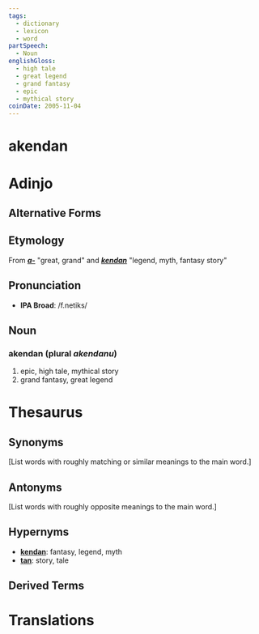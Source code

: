 ```yaml
---
tags:
  - dictionary
  - lexicon
  - word
partSpeech:
  - Noun
englishGloss:
  - high tale
  - great legend
  - grand fantasy
  - epic
  - mythical story
coinDate: 2005-11-04
---
```

# akendan

# Adinjo
## Alternative Forms

## Etymology
From [***a-***](lexicon/a/a-) "great, grand" and [***kendan***](lexicon/k/kendan) "legend, myth, fantasy story"

## Pronunciation
- **IPA Broad**: /f.netiks/

## Noun

### akendan (plural *akendanu*)
1. epic, high tale, mythical story
2. grand fantasy, great legend

# Thesaurus
## Synonyms
\[List words with roughly matching or similar meanings to the main word.]
## Antonyms
\[List words with roughly opposite meanings to the main word.]

## Hypernyms
- [**kendan**](lexicon/k/kendan): fantasy, legend, myth
- [**tan**](lexicon/t/tan): story, tale

## Derived Terms

# Translations
